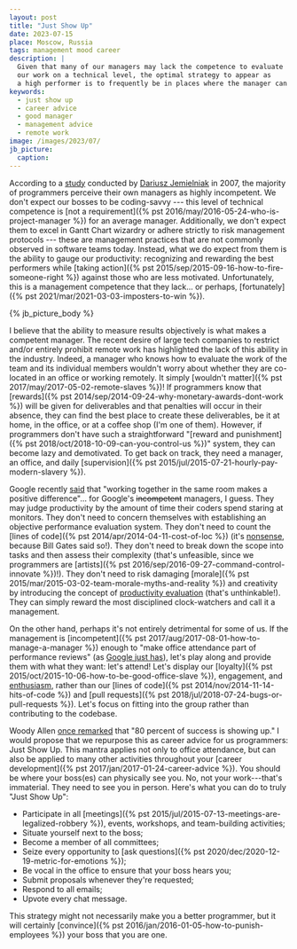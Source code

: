 ```yaml
---
layout: post
title: "Just Show Up"
date: 2023-07-15
place: Moscow, Russia
tags: management mood career
description: |
  Given that many of our managers may lack the competence to evaluate 
  our work on a technical level, the optimal strategy to appear as 
  a high performer is to frequently be in places where the manager can see you.
keywords:
  - just show up
  - career advice
  - good manager
  - management advice
  - remote work
image: /images/2023/07/
jb_picture:
  caption:
---
```


According to a [study](https://www.emerald.com/insight/content/doi/10.1108/09534810710760045/full/html) 
conducted by [Dariusz Jemielniak](https://www.jemielniak.org/) in 2007, the majority of programmers perceive 
their own managers as highly incompetent. We don't expect our bosses to be 
coding-savvy --- this level of technical competence is [not a requirement]({% pst 2016/may/2016-05-24-who-is-project-manager %})
for an average manager. Additionally, we don't expect them to excel in 
Gantt Chart wizardry or adhere strictly to risk management protocols --- these are management 
practices that are not commonly observed in software teams today.
Instead, what we do expect from them is the ability to gauge our productivity: 
recognizing and rewarding the best performers while 
[taking action]({% pst 2015/sep/2015-09-16-how-to-fire-someone-right %}) against those who are less motivated. 
Unfortunately, this is a management competence that they lack... or perhaps, 
[fortunately]({% pst 2021/mar/2021-03-03-imposters-to-win %}).

<!--more-->

{% jb_picture_body %}

I believe that the ability to measure results objectively is what makes a competent manager. The
recent desire of large tech companies to restrict and/or entirely prohibit remote work has
highlighted the lack of this ability in the industry. Indeed, a manager who knows how to evaluate
the work of the team and its individual members wouldn't worry about whether they are co-located in
an office or working remotely. It simply [wouldn't matter]({% pst 2017/may/2017-05-02-remote-slaves %})! 
If programmers know that [rewards]({% pst 2014/sep/2014-09-24-why-monetary-awards-dont-work %}) will be
given for deliverables and that penalties will occur in their absence, they can find the best place
to create these deliverables, be it at home, in the office, or at a coffee shop (I'm one of them).
However, if programmers don't have such a straightforward 
"[reward and punishment]({% pst 2018/oct/2018-10-09-can-you-control-us %})" system, they can
become lazy and demotivated. To get back on track, they need a manager, an office, and daily
[supervision]({% pst 2015/jul/2015-07-21-hourly-pay-modern-slavery %}).

Google recently [said](https://www.cnbc.com/2023/06/08/google-to-crack-down-on-hybrid-work-asks-remote-workers-to-reconsider.html)
that "working together in the same room makes a positive difference"...
for Google's <del>incompetent</del> managers, I guess. 
They may judge productivity by the amount of time their coders spend staring at monitors. 
They don't need to concern themselves with establishing an objective performance evaluation system. 
They don't need to count the [lines of code]({% pst 2014/apr/2014-04-11-cost-of-loc %}) 
(it's [nonsense](https://www.youtube.com/watch?v=9Zen0B0SNwI), because Bill Gates said so!). 
They don't need to break down the scope into tasks and then assess their complexity 
(that's unfeasible, since we programmers are [artists]({% pst 2016/sep/2016-09-27-command-control-innovate %})!). 
They don't need to risk damaging 
[morale]({% pst 2015/mar/2015-03-02-team-morale-myths-and-reality %}) 
and creativity by introducing the concept of [productivity evaluation](https://www.youtube.com/watch?v=yZcNHZ_FJco) 
(that's unthinkable!). 
They can simply reward the most disciplined clock-watchers and call it a management.

On the other hand, perhaps it's not entirely detrimental for some of us. If the management 
is [incompetent]({% pst 2017/aug/2017-08-01-how-to-manage-a-manager %}) 
enough to "make office attendance part of performance reviews" 
(as [Google just has](https://arstechnica.com/google/2023/06/google-makes-office-attendance-part-of-performance-reviews/)), 
let's play along and provide them with what they want: let's attend! 
Let's display our [loyalty]({% pst 2015/oct/2015-10-06-how-to-be-good-office-slave %}), 
engagement, and [enthusiasm](https://www.yegor256.com/pdf/2019/enthusiasm.pdf), 
rather than our [lines of code]({% pst 2014/nov/2014-11-14-hits-of-code %}) 
and [pull requests]({% pst 2018/jul/2018-07-24-bugs-or-pull-requests %}). 
Let's focus on fitting into the group rather than contributing to the codebase.

Woody Allen [once remarked](https://www.creativelive.com/blog/the-importance-of-showing-up/) that "80 percent of success
is showing up." I would propose that we repurpose this as career advice for us programmers: Just Show Up. This mantra
applies not only to office attendance, but can also be applied to many other activities throughout your 
[career development]({% pst 2017/jan/2017-01-24-career-advice %}). 
You should be where your boss(es) can physically see you. No, not your work---that's immaterial. They need
to see you in person. Here's what you can do to truly "Just Show Up":

  - Participate in all [meetings]({% pst 2015/jul/2015-07-13-meetings-are-legalized-robbery %}), events, workshops, and team-building activities;
  - Situate yourself next to the boss;
  - Become a member of all committees;
  - Seize every opportunity to [ask questions]({% pst 2020/dec/2020-12-19-metric-for-emotions %});
  - Be vocal in the office to ensure that your boss hears you;
  - Submit proposals whenever they're requested;
  - Respond to all emails;
  - Upvote every chat message.

This strategy might not necessarily make you a better programmer, 
but it will certainly [convince]({% pst 2016/jan/2016-01-05-how-to-punish-employees %}) 
your boss that you are one.
